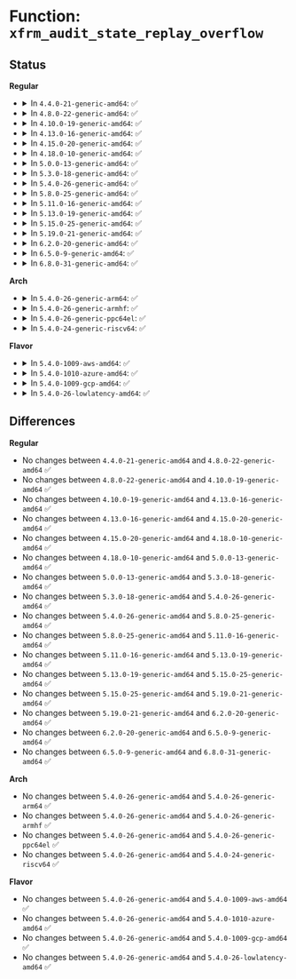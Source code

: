 # Function: <code>xfrm_audit_state_replay_overflow</code>

## Status
<b>Regular</b>
<ul>
<li>
<details>
<summary>In <code>4.4.0-21-generic-amd64</code>: ✅</summary>

```c
void xfrm_audit_state_replay_overflow(struct xfrm_state * x, struct sk_buff * skb)
```

```json
{
  "name": "xfrm_audit_state_replay_overflow",
  "collision_type": "Unique Global",
  "inline_type": "No",
  "funcs": [
    {
      "addr": 18446744071586941552,
      "name": "xfrm_audit_state_replay_overflow",
      "external": true,
      "loc": "net/xfrm/xfrm_state.c:2211",
      "file": "net/xfrm/xfrm_state.c",
      "inline": "seen, unknown",
      "caller_inline": [],
      "caller_func": [
        "net/xfrm/xfrm_replay.c:xfrm_replay_overflow_esn"
      ]
    }
  ],
  "symbols": [
    {
      "addr": 18446744071586941552,
      "name": "xfrm_audit_state_replay_overflow",
      "section": ".text",
      "bind": "STB_GLOBAL",
      "size": 155
    }
  ]
}
```
</details>
</li>
<li>
<details>
<summary>In <code>4.8.0-22-generic-amd64</code>: ✅</summary>

```c
void xfrm_audit_state_replay_overflow(struct xfrm_state * x, struct sk_buff * skb)
```

```json
{
  "name": "xfrm_audit_state_replay_overflow",
  "collision_type": "Unique Global",
  "inline_type": "No",
  "funcs": [
    {
      "addr": 18446744071587388736,
      "name": "xfrm_audit_state_replay_overflow",
      "external": true,
      "loc": "net/xfrm/xfrm_state.c:2212",
      "file": "net/xfrm/xfrm_state.c",
      "inline": "seen, unknown",
      "caller_inline": [],
      "caller_func": [
        "net/xfrm/xfrm_replay.c:xfrm_replay_overflow_esn"
      ]
    }
  ],
  "symbols": [
    {
      "addr": 18446744071587388736,
      "name": "xfrm_audit_state_replay_overflow",
      "section": ".text",
      "bind": "STB_GLOBAL",
      "size": 155
    }
  ]
}
```
</details>
</li>
<li>
<details>
<summary>In <code>4.10.0-19-generic-amd64</code>: ✅</summary>

```c
void xfrm_audit_state_replay_overflow(struct xfrm_state * x, struct sk_buff * skb)
```

```json
{
  "name": "xfrm_audit_state_replay_overflow",
  "collision_type": "Unique Global",
  "inline_type": "No",
  "funcs": [
    {
      "addr": 18446744071587592160,
      "name": "xfrm_audit_state_replay_overflow",
      "external": true,
      "loc": "net/xfrm/xfrm_state.c:2239",
      "file": "net/xfrm/xfrm_state.c",
      "inline": "seen, unknown",
      "caller_inline": [],
      "caller_func": [
        "net/xfrm/xfrm_replay.c:xfrm_replay_overflow_esn"
      ]
    }
  ],
  "symbols": [
    {
      "addr": 18446744071587592160,
      "name": "xfrm_audit_state_replay_overflow",
      "section": ".text",
      "bind": "STB_GLOBAL",
      "size": 155
    }
  ]
}
```
</details>
</li>
<li>
<details>
<summary>In <code>4.13.0-16-generic-amd64</code>: ✅</summary>

```c
void xfrm_audit_state_replay_overflow(struct xfrm_state * x, struct sk_buff * skb)
```

```json
{
  "name": "xfrm_audit_state_replay_overflow",
  "collision_type": "Unique Global",
  "inline_type": "No",
  "funcs": [
    {
      "addr": 18446744071587737792,
      "name": "xfrm_audit_state_replay_overflow",
      "external": true,
      "loc": "net/xfrm/xfrm_state.c:2401",
      "file": "net/xfrm/xfrm_state.c",
      "inline": "seen, unknown",
      "caller_inline": [],
      "caller_func": [
        "net/xfrm/xfrm_replay.c:xfrm_replay_overflow_offload_esn",
        "net/xfrm/xfrm_replay.c:xfrm_replay_overflow_offload_bmp",
        "net/xfrm/xfrm_replay.c:xfrm_replay_overflow_offload_bmp",
        "net/xfrm/xfrm_replay.c:xfrm_replay_overflow_offload",
        "net/xfrm/xfrm_replay.c:xfrm_replay_overflow_offload"
      ]
    }
  ],
  "symbols": [
    {
      "addr": 18446744071587737792,
      "name": "xfrm_audit_state_replay_overflow",
      "section": ".text",
      "bind": "STB_GLOBAL",
      "size": 156
    }
  ]
}
```
</details>
</li>
<li>
<details>
<summary>In <code>4.15.0-20-generic-amd64</code>: ✅</summary>

```c
void xfrm_audit_state_replay_overflow(struct xfrm_state * x, struct sk_buff * skb)
```

```json
{
  "name": "xfrm_audit_state_replay_overflow",
  "collision_type": "Unique Global",
  "inline_type": "No",
  "funcs": [
    {
      "addr": 18446744071588265056,
      "name": "xfrm_audit_state_replay_overflow",
      "external": true,
      "loc": "net/xfrm/xfrm_state.c:2434",
      "file": "net/xfrm/xfrm_state.c",
      "inline": "seen, unknown",
      "caller_inline": [],
      "caller_func": [
        "net/xfrm/xfrm_replay.c:xfrm_replay_overflow_offload_esn",
        "net/xfrm/xfrm_replay.c:xfrm_replay_overflow_offload_bmp",
        "net/xfrm/xfrm_replay.c:xfrm_replay_overflow_offload_bmp",
        "net/xfrm/xfrm_replay.c:xfrm_replay_overflow_offload",
        "net/xfrm/xfrm_replay.c:xfrm_replay_overflow_offload"
      ]
    }
  ],
  "symbols": [
    {
      "addr": 18446744071588265056,
      "name": "xfrm_audit_state_replay_overflow",
      "section": ".text",
      "bind": "STB_GLOBAL",
      "size": 156
    }
  ]
}
```
</details>
</li>
<li>
<details>
<summary>In <code>4.18.0-10-generic-amd64</code>: ✅</summary>

```c
void xfrm_audit_state_replay_overflow(struct xfrm_state * x, struct sk_buff * skb)
```

```json
{
  "name": "xfrm_audit_state_replay_overflow",
  "collision_type": "Unique Global",
  "inline_type": "No",
  "funcs": [
    {
      "addr": 18446744071588618992,
      "name": "xfrm_audit_state_replay_overflow",
      "external": true,
      "loc": "net/xfrm/xfrm_state.c:2445",
      "file": "net/xfrm/xfrm_state.c",
      "inline": "seen, unknown",
      "caller_inline": [],
      "caller_func": [
        "net/xfrm/xfrm_replay.c:xfrm_replay_overflow_offload_esn",
        "net/xfrm/xfrm_replay.c:xfrm_replay_overflow_offload_bmp",
        "net/xfrm/xfrm_replay.c:xfrm_replay_overflow_offload_bmp",
        "net/xfrm/xfrm_replay.c:xfrm_replay_overflow_offload",
        "net/xfrm/xfrm_replay.c:xfrm_replay_overflow_offload"
      ]
    }
  ],
  "symbols": [
    {
      "addr": 18446744071588618992,
      "name": "xfrm_audit_state_replay_overflow",
      "section": ".text",
      "bind": "STB_GLOBAL",
      "size": 155
    }
  ]
}
```
</details>
</li>
<li>
<details>
<summary>In <code>5.0.0-13-generic-amd64</code>: ✅</summary>

```c
void xfrm_audit_state_replay_overflow(struct xfrm_state * x, struct sk_buff * skb)
```

```json
{
  "name": "xfrm_audit_state_replay_overflow",
  "collision_type": "Unique Global",
  "inline_type": "No",
  "funcs": [
    {
      "addr": 18446744071588829584,
      "name": "xfrm_audit_state_replay_overflow",
      "external": true,
      "loc": "net/xfrm/xfrm_state.c:2477",
      "file": "net/xfrm/xfrm_state.c",
      "inline": "seen, unknown",
      "caller_inline": [],
      "caller_func": [
        "net/xfrm/xfrm_replay.c:xfrm_replay_overflow_offload_esn",
        "net/xfrm/xfrm_replay.c:xfrm_replay_overflow_offload_bmp",
        "net/xfrm/xfrm_replay.c:xfrm_replay_overflow_offload_bmp",
        "net/xfrm/xfrm_replay.c:xfrm_replay_overflow_offload",
        "net/xfrm/xfrm_replay.c:xfrm_replay_overflow_offload"
      ]
    }
  ],
  "symbols": [
    {
      "addr": 18446744071588829584,
      "name": "xfrm_audit_state_replay_overflow",
      "section": ".text",
      "bind": "STB_GLOBAL",
      "size": 155
    }
  ]
}
```
</details>
</li>
<li>
<details>
<summary>In <code>5.3.0-18-generic-amd64</code>: ✅</summary>

```c
void xfrm_audit_state_replay_overflow(struct xfrm_state * x, struct sk_buff * skb)
```

```json
{
  "name": "xfrm_audit_state_replay_overflow",
  "collision_type": "Unique Global",
  "inline_type": "No",
  "funcs": [
    {
      "addr": 18446744071589263280,
      "name": "xfrm_audit_state_replay_overflow",
      "external": true,
      "loc": "net/xfrm/xfrm_state.c:2661",
      "file": "net/xfrm/xfrm_state.c",
      "inline": "seen, unknown",
      "caller_inline": [],
      "caller_func": [
        "net/xfrm/xfrm_replay.c:xfrm_replay_overflow_offload_esn",
        "net/xfrm/xfrm_replay.c:xfrm_replay_overflow_offload_bmp",
        "net/xfrm/xfrm_replay.c:xfrm_replay_overflow_offload_bmp",
        "net/xfrm/xfrm_replay.c:xfrm_replay_overflow_offload",
        "net/xfrm/xfrm_replay.c:xfrm_replay_overflow_offload"
      ]
    }
  ],
  "symbols": [
    {
      "addr": 18446744071589263280,
      "name": "xfrm_audit_state_replay_overflow",
      "section": ".text",
      "bind": "STB_GLOBAL",
      "size": 151
    }
  ]
}
```
</details>
</li>
<li>
<details>
<summary>In <code>5.4.0-26-generic-amd64</code>: ✅</summary>

```c
void xfrm_audit_state_replay_overflow(struct xfrm_state * x, struct sk_buff * skb)
```

```json
{
  "name": "xfrm_audit_state_replay_overflow",
  "collision_type": "Unique Global",
  "inline_type": "No",
  "funcs": [
    {
      "addr": 18446744071589488080,
      "name": "xfrm_audit_state_replay_overflow",
      "external": true,
      "loc": "net/xfrm/xfrm_state.c:2663",
      "file": "net/xfrm/xfrm_state.c",
      "inline": "seen, unknown",
      "caller_inline": [],
      "caller_func": [
        "net/xfrm/xfrm_replay.c:xfrm_replay_overflow_offload_esn",
        "net/xfrm/xfrm_replay.c:xfrm_replay_overflow_offload_bmp",
        "net/xfrm/xfrm_replay.c:xfrm_replay_overflow_offload_bmp",
        "net/xfrm/xfrm_replay.c:xfrm_replay_overflow_offload",
        "net/xfrm/xfrm_replay.c:xfrm_replay_overflow_offload"
      ]
    }
  ],
  "symbols": [
    {
      "addr": 18446744071589488080,
      "name": "xfrm_audit_state_replay_overflow",
      "section": ".text",
      "bind": "STB_GLOBAL",
      "size": 151
    }
  ]
}
```
</details>
</li>
<li>
<details>
<summary>In <code>5.8.0-25-generic-amd64</code>: ✅</summary>

```c
void xfrm_audit_state_replay_overflow(struct xfrm_state * x, struct sk_buff * skb)
```

```json
{
  "name": "xfrm_audit_state_replay_overflow",
  "collision_type": "Unique Global",
  "inline_type": "No",
  "funcs": [
    {
      "addr": 18446744071590477680,
      "name": "xfrm_audit_state_replay_overflow",
      "external": true,
      "loc": "net/xfrm/xfrm_state.c:2666",
      "file": "net/xfrm/xfrm_state.c",
      "inline": "seen, unknown",
      "caller_inline": [],
      "caller_func": [
        "net/xfrm/xfrm_replay.c:xfrm_replay_overflow_offload_esn",
        "net/xfrm/xfrm_replay.c:xfrm_replay_overflow_offload_bmp",
        "net/xfrm/xfrm_replay.c:xfrm_replay_overflow_offload_bmp",
        "net/xfrm/xfrm_replay.c:xfrm_replay_overflow_offload",
        "net/xfrm/xfrm_replay.c:xfrm_replay_overflow_offload",
        "net/xfrm/xfrm_replay.c:xfrm_replay_overflow_esn"
      ]
    }
  ],
  "symbols": [
    {
      "addr": 18446744071590477680,
      "name": "xfrm_audit_state_replay_overflow",
      "section": ".text",
      "bind": "STB_GLOBAL",
      "size": 174
    }
  ]
}
```
</details>
</li>
<li>
<details>
<summary>In <code>5.11.0-16-generic-amd64</code>: ✅</summary>

```c
void xfrm_audit_state_replay_overflow(struct xfrm_state * x, struct sk_buff * skb)
```

```json
{
  "name": "xfrm_audit_state_replay_overflow",
  "collision_type": "Unique Global",
  "inline_type": "No",
  "funcs": [
    {
      "addr": 18446744071590536928,
      "name": "xfrm_audit_state_replay_overflow",
      "external": true,
      "loc": "net/xfrm/xfrm_state.c:2775",
      "file": "net/xfrm/xfrm_state.c",
      "inline": "seen, unknown",
      "caller_inline": [],
      "caller_func": [
        "net/xfrm/xfrm_replay.c:xfrm_replay_overflow_offload_esn",
        "net/xfrm/xfrm_replay.c:xfrm_replay_overflow_offload_bmp",
        "net/xfrm/xfrm_replay.c:xfrm_replay_overflow_offload_bmp",
        "net/xfrm/xfrm_replay.c:xfrm_replay_overflow_offload",
        "net/xfrm/xfrm_replay.c:xfrm_replay_overflow_offload",
        "net/xfrm/xfrm_replay.c:xfrm_replay_overflow_esn"
      ]
    }
  ],
  "symbols": [
    {
      "addr": 18446744071590536928,
      "name": "xfrm_audit_state_replay_overflow",
      "section": ".text",
      "bind": "STB_GLOBAL",
      "size": 174
    }
  ]
}
```
</details>
</li>
<li>
<details>
<summary>In <code>5.13.0-19-generic-amd64</code>: ✅</summary>

```c
void xfrm_audit_state_replay_overflow(struct xfrm_state * x, struct sk_buff * skb)
```

```json
{
  "name": "xfrm_audit_state_replay_overflow",
  "collision_type": "Unique Global",
  "inline_type": "No",
  "funcs": [
    {
      "addr": 18446744071590462080,
      "name": "xfrm_audit_state_replay_overflow",
      "external": true,
      "loc": "net/xfrm/xfrm_state.c:2786",
      "file": "net/xfrm/xfrm_state.c",
      "inline": "seen, unknown",
      "caller_inline": [],
      "caller_func": [
        "net/xfrm/xfrm_replay.c:xfrm_replay_overflow_offload_esn",
        "net/xfrm/xfrm_replay.c:xfrm_replay_overflow_offload_bmp",
        "net/xfrm/xfrm_replay.c:xfrm_replay_overflow_offload_bmp",
        "net/xfrm/xfrm_replay.c:xfrm_replay_overflow_offload",
        "net/xfrm/xfrm_replay.c:xfrm_replay_overflow_offload"
      ]
    }
  ],
  "symbols": [
    {
      "addr": 18446744071590462080,
      "name": "xfrm_audit_state_replay_overflow",
      "section": ".text",
      "bind": "STB_GLOBAL",
      "size": 174
    }
  ]
}
```
</details>
</li>
<li>
<details>
<summary>In <code>5.15.0-25-generic-amd64</code>: ✅</summary>

```c
void xfrm_audit_state_replay_overflow(struct xfrm_state * x, struct sk_buff * skb)
```

```json
{
  "name": "xfrm_audit_state_replay_overflow",
  "collision_type": "Unique Global",
  "inline_type": "No",
  "funcs": [
    {
      "addr": 18446744071591265296,
      "name": "xfrm_audit_state_replay_overflow",
      "external": true,
      "loc": "net/xfrm/xfrm_state.c:2843",
      "file": "net/xfrm/xfrm_state.c",
      "inline": "seen, unknown",
      "caller_inline": [],
      "caller_func": [
        "net/xfrm/xfrm_replay.c:xfrm_replay_overflow",
        "net/xfrm/xfrm_replay.c:xfrm_replay_overflow",
        "net/xfrm/xfrm_replay.c:xfrm_replay_overflow"
      ]
    }
  ],
  "symbols": [
    {
      "addr": 18446744071591265296,
      "name": "xfrm_audit_state_replay_overflow",
      "section": ".text",
      "bind": "STB_GLOBAL",
      "size": 174
    }
  ]
}
```
</details>
</li>
<li>
<details>
<summary>In <code>5.19.0-21-generic-amd64</code>: ✅</summary>

```c
void xfrm_audit_state_replay_overflow(struct xfrm_state * x, struct sk_buff * skb)
```

```json
{
  "name": "xfrm_audit_state_replay_overflow",
  "collision_type": "Unique Global",
  "inline_type": "No",
  "funcs": [
    {
      "addr": 18446744071592928976,
      "name": "xfrm_audit_state_replay_overflow",
      "external": true,
      "loc": "net/xfrm/xfrm_state.c:2845",
      "file": "net/xfrm/xfrm_state.c",
      "inline": "seen, unknown",
      "caller_inline": [],
      "caller_func": [
        "net/xfrm/xfrm_replay.c:xfrm_replay_overflow",
        "net/xfrm/xfrm_replay.c:xfrm_replay_overflow",
        "net/xfrm/xfrm_replay.c:xfrm_replay_overflow",
        "net/xfrm/xfrm_replay.c:xfrm_replay_overflow"
      ]
    }
  ],
  "symbols": [
    {
      "addr": 18446744071592928976,
      "name": "xfrm_audit_state_replay_overflow",
      "section": ".text",
      "bind": "STB_GLOBAL",
      "size": 183
    }
  ]
}
```
</details>
</li>
<li>
<details>
<summary>In <code>6.2.0-20-generic-amd64</code>: ✅</summary>

```c
void xfrm_audit_state_replay_overflow(struct xfrm_state * x, struct sk_buff * skb)
```

```json
{
  "name": "xfrm_audit_state_replay_overflow",
  "collision_type": "Unique Global",
  "inline_type": "No",
  "funcs": [
    {
      "addr": 18446744071594809792,
      "name": "xfrm_audit_state_replay_overflow",
      "external": true,
      "loc": "net/xfrm/xfrm_state.c:3021",
      "file": "net/xfrm/xfrm_state.c",
      "inline": "seen, unknown",
      "caller_inline": [],
      "caller_func": [
        "net/xfrm/xfrm_replay.c:xfrm_replay_overflow",
        "net/xfrm/xfrm_replay.c:xfrm_replay_overflow",
        "net/xfrm/xfrm_replay.c:xfrm_replay_overflow",
        "net/xfrm/xfrm_replay.c:xfrm_replay_overflow"
      ]
    }
  ],
  "symbols": [
    {
      "addr": 18446744071594809792,
      "name": "xfrm_audit_state_replay_overflow",
      "section": ".text",
      "bind": "STB_GLOBAL",
      "size": 183
    }
  ]
}
```
</details>
</li>
<li>
<details>
<summary>In <code>6.5.0-9-generic-amd64</code>: ✅</summary>

```c
void xfrm_audit_state_replay_overflow(struct xfrm_state * x, struct sk_buff * skb)
```

```json
{
  "name": "xfrm_audit_state_replay_overflow",
  "collision_type": "Unique Global",
  "inline_type": "No",
  "funcs": [
    {
      "addr": 18446744071595201504,
      "name": "xfrm_audit_state_replay_overflow",
      "external": true,
      "loc": "net/xfrm/xfrm_state.c:3013",
      "file": "net/xfrm/xfrm_state.c",
      "inline": "seen, unknown",
      "caller_inline": [],
      "caller_func": [
        "net/xfrm/xfrm_replay.c:xfrm_replay_overflow",
        "net/xfrm/xfrm_replay.c:xfrm_replay_overflow",
        "net/xfrm/xfrm_replay.c:xfrm_replay_overflow",
        "net/xfrm/xfrm_replay.c:xfrm_replay_overflow"
      ]
    }
  ],
  "symbols": [
    {
      "addr": 18446744071595201504,
      "name": "xfrm_audit_state_replay_overflow",
      "section": ".text",
      "bind": "STB_GLOBAL",
      "size": 183
    }
  ]
}
```
</details>
</li>
<li>
<details>
<summary>In <code>6.8.0-31-generic-amd64</code>: ✅</summary>

```c
void xfrm_audit_state_replay_overflow(struct xfrm_state * x, struct sk_buff * skb)
```

```json
{
  "name": "xfrm_audit_state_replay_overflow",
  "collision_type": "Unique Global",
  "inline_type": "No",
  "funcs": [
    {
      "addr": 18446744071596042048,
      "name": "xfrm_audit_state_replay_overflow",
      "external": true,
      "loc": "net/xfrm/xfrm_state.c:3013",
      "file": "net/xfrm/xfrm_state.c",
      "inline": "seen, unknown",
      "caller_inline": [],
      "caller_func": [
        "net/xfrm/xfrm_replay.c:xfrm_replay_overflow",
        "net/xfrm/xfrm_replay.c:xfrm_replay_overflow",
        "net/xfrm/xfrm_replay.c:xfrm_replay_overflow",
        "net/xfrm/xfrm_replay.c:xfrm_replay_overflow"
      ]
    }
  ],
  "symbols": [
    {
      "addr": 18446744071596042048,
      "name": "xfrm_audit_state_replay_overflow",
      "section": ".text",
      "bind": "STB_GLOBAL",
      "size": 183
    }
  ]
}
```
</details>
</li>
</ul>
<b>Arch</b>
<ul>
<li>
<details>
<summary>In <code>5.4.0-26-generic-arm64</code>: ✅</summary>

```c
void xfrm_audit_state_replay_overflow(struct xfrm_state * x, struct sk_buff * skb)
```

```json
{
  "name": "xfrm_audit_state_replay_overflow",
  "collision_type": "Unique Global",
  "inline_type": "No",
  "funcs": [
    {
      "addr": 18446603336503147760,
      "name": "xfrm_audit_state_replay_overflow",
      "external": true,
      "loc": "net/xfrm/xfrm_state.c:2663",
      "file": "net/xfrm/xfrm_state.c",
      "inline": "seen, unknown",
      "caller_inline": [],
      "caller_func": [
        "net/xfrm/xfrm_replay.c:xfrm_replay_overflow_offload_esn",
        "net/xfrm/xfrm_replay.c:xfrm_replay_overflow_offload_bmp",
        "net/xfrm/xfrm_replay.c:xfrm_replay_overflow_offload_bmp",
        "net/xfrm/xfrm_replay.c:xfrm_replay_overflow_offload",
        "net/xfrm/xfrm_replay.c:xfrm_replay_overflow_offload"
      ]
    }
  ],
  "symbols": [
    {
      "addr": 18446603336503147760,
      "name": "xfrm_audit_state_replay_overflow",
      "section": ".text",
      "bind": "STB_GLOBAL",
      "size": 160
    }
  ]
}
```
</details>
</li>
<li>
<details>
<summary>In <code>5.4.0-26-generic-armhf</code>: ✅</summary>

```c
void xfrm_audit_state_replay_overflow(struct xfrm_state * x, struct sk_buff * skb)
```

```json
{
  "name": "xfrm_audit_state_replay_overflow",
  "collision_type": "Unique Global",
  "inline_type": "No",
  "funcs": [
    {
      "addr": 3235830624,
      "name": "xfrm_audit_state_replay_overflow",
      "external": true,
      "loc": "net/xfrm/xfrm_state.c:2663",
      "file": "net/xfrm/xfrm_state.c",
      "inline": "seen, unknown",
      "caller_inline": [],
      "caller_func": [
        "net/xfrm/xfrm_replay.c:xfrm_replay_overflow_offload_esn",
        "net/xfrm/xfrm_replay.c:xfrm_replay_overflow_offload_bmp",
        "net/xfrm/xfrm_replay.c:xfrm_replay_overflow_offload_bmp",
        "net/xfrm/xfrm_replay.c:xfrm_replay_overflow_offload",
        "net/xfrm/xfrm_replay.c:xfrm_replay_overflow_offload"
      ]
    }
  ],
  "symbols": [
    {
      "addr": 3235830624,
      "name": "xfrm_audit_state_replay_overflow",
      "section": ".text",
      "bind": "STB_GLOBAL",
      "size": 164
    }
  ]
}
```
</details>
</li>
<li>
<details>
<summary>In <code>5.4.0-26-generic-ppc64el</code>: ✅</summary>

```c
void xfrm_audit_state_replay_overflow(struct xfrm_state * x, struct sk_buff * skb)
```

```json
{
  "name": "xfrm_audit_state_replay_overflow",
  "collision_type": "Unique Global",
  "inline_type": "No",
  "funcs": [
    {
      "addr": 13835058055296873376,
      "name": "xfrm_audit_state_replay_overflow",
      "external": true,
      "loc": "net/xfrm/xfrm_state.c:2663",
      "file": "net/xfrm/xfrm_state.c",
      "inline": "seen, unknown",
      "caller_inline": [],
      "caller_func": [
        "net/xfrm/xfrm_replay.c:xfrm_replay_overflow_offload_esn",
        "net/xfrm/xfrm_replay.c:xfrm_replay_overflow_offload_bmp",
        "net/xfrm/xfrm_replay.c:xfrm_replay_overflow_offload_bmp",
        "net/xfrm/xfrm_replay.c:xfrm_replay_overflow_offload",
        "net/xfrm/xfrm_replay.c:xfrm_replay_overflow_offload"
      ]
    }
  ],
  "symbols": [
    {
      "addr": 13835058055296873376,
      "name": "xfrm_audit_state_replay_overflow",
      "section": ".text",
      "bind": "STB_GLOBAL",
      "size": 212
    }
  ]
}
```
</details>
</li>
<li>
<details>
<summary>In <code>5.4.0-24-generic-riscv64</code>: ✅</summary>

```c
void xfrm_audit_state_replay_overflow(struct xfrm_state * x, struct sk_buff * skb)
```

```json
{
  "name": "xfrm_audit_state_replay_overflow",
  "collision_type": "Unique Global",
  "inline_type": "No",
  "funcs": [
    {
      "addr": 18446743936279195376,
      "name": "xfrm_audit_state_replay_overflow",
      "external": true,
      "loc": "net/xfrm/xfrm_state.c:2663",
      "file": "net/xfrm/xfrm_state.c",
      "inline": "seen, unknown",
      "caller_inline": [],
      "caller_func": [
        "net/xfrm/xfrm_replay.c:xfrm_replay_overflow_offload_esn",
        "net/xfrm/xfrm_replay.c:xfrm_replay_overflow_offload_bmp",
        "net/xfrm/xfrm_replay.c:xfrm_replay_overflow_offload_bmp",
        "net/xfrm/xfrm_replay.c:xfrm_replay_overflow_offload",
        "net/xfrm/xfrm_replay.c:xfrm_replay_overflow_offload"
      ]
    }
  ],
  "symbols": [
    {
      "addr": 18446743936279195376,
      "name": "xfrm_audit_state_replay_overflow",
      "section": ".text",
      "bind": "STB_GLOBAL",
      "size": 190
    }
  ]
}
```
</details>
</li>
</ul>
<b>Flavor</b>
<ul>
<li>
<details>
<summary>In <code>5.4.0-1009-aws-amd64</code>: ✅</summary>

```c
void xfrm_audit_state_replay_overflow(struct xfrm_state * x, struct sk_buff * skb)
```

```json
{
  "name": "xfrm_audit_state_replay_overflow",
  "collision_type": "Unique Global",
  "inline_type": "No",
  "funcs": [
    {
      "addr": 18446744071589092448,
      "name": "xfrm_audit_state_replay_overflow",
      "external": true,
      "loc": "net/xfrm/xfrm_state.c:2663",
      "file": "net/xfrm/xfrm_state.c",
      "inline": "seen, unknown",
      "caller_inline": [],
      "caller_func": [
        "net/xfrm/xfrm_replay.c:xfrm_replay_overflow_offload_esn",
        "net/xfrm/xfrm_replay.c:xfrm_replay_overflow_offload_bmp",
        "net/xfrm/xfrm_replay.c:xfrm_replay_overflow_offload_bmp",
        "net/xfrm/xfrm_replay.c:xfrm_replay_overflow_offload",
        "net/xfrm/xfrm_replay.c:xfrm_replay_overflow_offload"
      ]
    }
  ],
  "symbols": [
    {
      "addr": 18446744071589092448,
      "name": "xfrm_audit_state_replay_overflow",
      "section": ".text",
      "bind": "STB_GLOBAL",
      "size": 151
    }
  ]
}
```
</details>
</li>
<li>
<details>
<summary>In <code>5.4.0-1010-azure-amd64</code>: ✅</summary>

```c
void xfrm_audit_state_replay_overflow(struct xfrm_state * x, struct sk_buff * skb)
```

```json
{
  "name": "xfrm_audit_state_replay_overflow",
  "collision_type": "Unique Global",
  "inline_type": "No",
  "funcs": [
    {
      "addr": 18446744071588817488,
      "name": "xfrm_audit_state_replay_overflow",
      "external": true,
      "loc": "net/xfrm/xfrm_state.c:2663",
      "file": "net/xfrm/xfrm_state.c",
      "inline": "seen, unknown",
      "caller_inline": [],
      "caller_func": [
        "net/xfrm/xfrm_replay.c:xfrm_replay_overflow_offload_esn",
        "net/xfrm/xfrm_replay.c:xfrm_replay_overflow_offload_bmp",
        "net/xfrm/xfrm_replay.c:xfrm_replay_overflow_offload_bmp",
        "net/xfrm/xfrm_replay.c:xfrm_replay_overflow_offload",
        "net/xfrm/xfrm_replay.c:xfrm_replay_overflow_offload"
      ]
    }
  ],
  "symbols": [
    {
      "addr": 18446744071588817488,
      "name": "xfrm_audit_state_replay_overflow",
      "section": ".text",
      "bind": "STB_GLOBAL",
      "size": 151
    }
  ]
}
```
</details>
</li>
<li>
<details>
<summary>In <code>5.4.0-1009-gcp-amd64</code>: ✅</summary>

```c
void xfrm_audit_state_replay_overflow(struct xfrm_state * x, struct sk_buff * skb)
```

```json
{
  "name": "xfrm_audit_state_replay_overflow",
  "collision_type": "Unique Global",
  "inline_type": "No",
  "funcs": [
    {
      "addr": 18446744071589529312,
      "name": "xfrm_audit_state_replay_overflow",
      "external": true,
      "loc": "net/xfrm/xfrm_state.c:2663",
      "file": "net/xfrm/xfrm_state.c",
      "inline": "seen, unknown",
      "caller_inline": [],
      "caller_func": [
        "net/xfrm/xfrm_replay.c:xfrm_replay_overflow_offload_esn",
        "net/xfrm/xfrm_replay.c:xfrm_replay_overflow_offload_bmp",
        "net/xfrm/xfrm_replay.c:xfrm_replay_overflow_offload_bmp",
        "net/xfrm/xfrm_replay.c:xfrm_replay_overflow_offload",
        "net/xfrm/xfrm_replay.c:xfrm_replay_overflow_offload"
      ]
    }
  ],
  "symbols": [
    {
      "addr": 18446744071589529312,
      "name": "xfrm_audit_state_replay_overflow",
      "section": ".text",
      "bind": "STB_GLOBAL",
      "size": 151
    }
  ]
}
```
</details>
</li>
<li>
<details>
<summary>In <code>5.4.0-26-lowlatency-amd64</code>: ✅</summary>

```c
void xfrm_audit_state_replay_overflow(struct xfrm_state * x, struct sk_buff * skb)
```

```json
{
  "name": "xfrm_audit_state_replay_overflow",
  "collision_type": "Unique Global",
  "inline_type": "No",
  "funcs": [
    {
      "addr": 18446744071589576848,
      "name": "xfrm_audit_state_replay_overflow",
      "external": true,
      "loc": "net/xfrm/xfrm_state.c:2663",
      "file": "net/xfrm/xfrm_state.c",
      "inline": "seen, unknown",
      "caller_inline": [],
      "caller_func": [
        "net/xfrm/xfrm_replay.c:xfrm_replay_overflow_offload_esn",
        "net/xfrm/xfrm_replay.c:xfrm_replay_overflow_offload_bmp",
        "net/xfrm/xfrm_replay.c:xfrm_replay_overflow_offload_bmp",
        "net/xfrm/xfrm_replay.c:xfrm_replay_overflow_offload",
        "net/xfrm/xfrm_replay.c:xfrm_replay_overflow_offload"
      ]
    }
  ],
  "symbols": [
    {
      "addr": 18446744071589576848,
      "name": "xfrm_audit_state_replay_overflow",
      "section": ".text",
      "bind": "STB_GLOBAL",
      "size": 151
    }
  ]
}
```
</details>
</li>
</ul>

## Differences
<b>Regular</b>
<ul>
<li>
No changes between <code>4.4.0-21-generic-amd64</code> and <code>4.8.0-22-generic-amd64</code> ✅
</li>
<li>
No changes between <code>4.8.0-22-generic-amd64</code> and <code>4.10.0-19-generic-amd64</code> ✅
</li>
<li>
No changes between <code>4.10.0-19-generic-amd64</code> and <code>4.13.0-16-generic-amd64</code> ✅
</li>
<li>
No changes between <code>4.13.0-16-generic-amd64</code> and <code>4.15.0-20-generic-amd64</code> ✅
</li>
<li>
No changes between <code>4.15.0-20-generic-amd64</code> and <code>4.18.0-10-generic-amd64</code> ✅
</li>
<li>
No changes between <code>4.18.0-10-generic-amd64</code> and <code>5.0.0-13-generic-amd64</code> ✅
</li>
<li>
No changes between <code>5.0.0-13-generic-amd64</code> and <code>5.3.0-18-generic-amd64</code> ✅
</li>
<li>
No changes between <code>5.3.0-18-generic-amd64</code> and <code>5.4.0-26-generic-amd64</code> ✅
</li>
<li>
No changes between <code>5.4.0-26-generic-amd64</code> and <code>5.8.0-25-generic-amd64</code> ✅
</li>
<li>
No changes between <code>5.8.0-25-generic-amd64</code> and <code>5.11.0-16-generic-amd64</code> ✅
</li>
<li>
No changes between <code>5.11.0-16-generic-amd64</code> and <code>5.13.0-19-generic-amd64</code> ✅
</li>
<li>
No changes between <code>5.13.0-19-generic-amd64</code> and <code>5.15.0-25-generic-amd64</code> ✅
</li>
<li>
No changes between <code>5.15.0-25-generic-amd64</code> and <code>5.19.0-21-generic-amd64</code> ✅
</li>
<li>
No changes between <code>5.19.0-21-generic-amd64</code> and <code>6.2.0-20-generic-amd64</code> ✅
</li>
<li>
No changes between <code>6.2.0-20-generic-amd64</code> and <code>6.5.0-9-generic-amd64</code> ✅
</li>
<li>
No changes between <code>6.5.0-9-generic-amd64</code> and <code>6.8.0-31-generic-amd64</code> ✅
</li>
</ul>
<b>Arch</b>
<ul>
<li>
No changes between <code>5.4.0-26-generic-amd64</code> and <code>5.4.0-26-generic-arm64</code> ✅
</li>
<li>
No changes between <code>5.4.0-26-generic-amd64</code> and <code>5.4.0-26-generic-armhf</code> ✅
</li>
<li>
No changes between <code>5.4.0-26-generic-amd64</code> and <code>5.4.0-26-generic-ppc64el</code> ✅
</li>
<li>
No changes between <code>5.4.0-26-generic-amd64</code> and <code>5.4.0-24-generic-riscv64</code> ✅
</li>
</ul>
<b>Flavor</b>
<ul>
<li>
No changes between <code>5.4.0-26-generic-amd64</code> and <code>5.4.0-1009-aws-amd64</code> ✅
</li>
<li>
No changes between <code>5.4.0-26-generic-amd64</code> and <code>5.4.0-1010-azure-amd64</code> ✅
</li>
<li>
No changes between <code>5.4.0-26-generic-amd64</code> and <code>5.4.0-1009-gcp-amd64</code> ✅
</li>
<li>
No changes between <code>5.4.0-26-generic-amd64</code> and <code>5.4.0-26-lowlatency-amd64</code> ✅
</li>
</ul>
